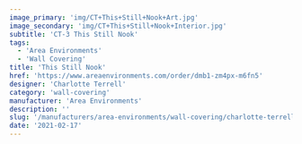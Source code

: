 ```yaml
---
image_primary: 'img/CT+This+Still+Nook+Art.jpg'
image_secondary: 'img/CT+This+Still+Nook+Interior.jpg'
subtitle: 'CT-3 This Still Nook'
tags:
  - 'Area Environments'
  - 'Wall Covering'
title: 'This Still Nook'
href: 'https://www.areaenvironments.com/order/dmb1-zm4px-m6fn5'
designer: 'Charlotte Terrell'
category: 'wall-covering'
manufacturer: 'Area Environments'
description: ''
slug: '/manufacturers/area-environments/wall-covering/charlotte-terrell-this-still-nook'
date: '2021-02-17'
---
```

